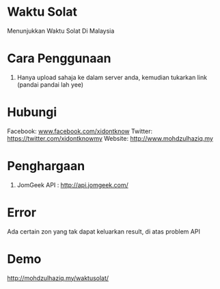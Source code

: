 # Waktu Solat

Menunjukkan Waktu Solat Di Malaysia

# Cara Penggunaan

1. Hanya upload sahaja ke dalam server anda, kemudian tukarkan link (pandai pandai lah yee)

# Hubungi

Facebook: www.facebook.com/xidontknow
	Twitter: https://twitter.com/xidontknowmy
	Website: http://www.mohdzulhaziq.my 
 
# Penghargaan

1. JomGeek API : http://api.jomgeek.com/

# Error

Ada certain zon yang tak dapat keluarkan result, di atas problem API

# Demo
 
 http://mohdzulhaziq.my/waktusolat/
